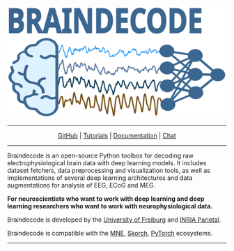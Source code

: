 <p align="center">
<img src="https://raw.githubusercontent.com/braindecode/braindecode/master/docs/_static/braindecode.svg" alt="Braindecode logo" />
</p>


----
<p align="center">
  <a href="https://github.com/braindecode/braindecode">GitHub</a> 
  | <a href="https://braindecode.github.io/braindecode/auto_examples/index.html">Tutorials</a>
  | <a href="https://braindecode.org/master/">Documentation</a>
  | <a href="https://gitter.im/braindecodechat/community">Chat</a>
</p>

---

Braindecode is an open-source Python toolbox for decoding raw
electrophysiological brain data with deep learning models. It includes
dataset fetchers, data preprocessing and visualization tools, as well as
implementations of several deep learning architectures and data
augmentations for analysis of EEG, ECoG and MEG.

**For neuroscientists who want to work with deep learning and deep
learning researchers who want to work with neurophysiological data.**

Braindecode is developed by the [University of Freiburg](https://www.ieeg.uni-freiburg.de/) and [INRIA Parietal](https://team.inria.fr/parietal/).

Braindecode is compatible with the [MNE](mne.tools/), [Skorch](skorch.readthedocs.io/), [PyTorch](https://pytorch.org/) ecosystems.

---
